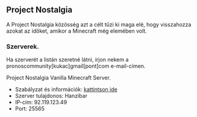 ## Project Nostalgia

A Project Nostalgia közösség azt a célt tűzi ki maga elé, hogy visszahozza azokat az időket, amikor a Minecraft még elemében volt.

### Szerverek.
Ha szerverét a listán szeretné látni, írjon nekem a pronoscommunity[kukac]gmail[pont]com e-mail-címen.

Project Nostalgia Vanilla Minecraft Server.
* Szabályzat és információk: [kattintson ide](https://pronoscommunity.github.io/pronosweb/pronosvms_szabalyzat.html)
* Szerver tulajdonos: Hanzibar
* IP-cím: 92.119.123.49
* Port: 25565
